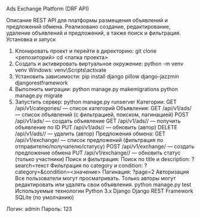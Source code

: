 Ads Exchange Platform (DRF API)

Описание
REST API для платформы размещения объявлений и предложений обмена. Реализовано создание, редактирование, удаление объявлений и предложений, а также поиск и фильтрация.
Установка и запуск
1. Клонировать проект и перейти в директорию:
git clone <репозиторий>
cd <папка проекта>
2. Создать и активировать виртуальное окружение:
python -m venv venv
Windows: venv\Scripts\activate
3. Установить зависимости:
pip install django pillow django-jazzmin djangorestframework
4. Выполнить миграции:
python manage.py makemigrations
python manage.py migrate
5. Запустить сервер:
python manage.py runserver
Категории:
GET /api/v1/categories/ — список категорий
Объявления:
GET /api/v1/ads/ — список объявлений (с фильтрацией, поиском, пагинацией)
POST /api/v1/ads/ — создать объявление
GET /api/v1/ads/<id>/ — получить объявление по ID
PUT /api/v1/ads/<id>/ — обновить (автор)
DELETE /api/v1/ads/<id>/ — удалить (автор)
Предложения обмена:
GET /api/v1/exchange/ — список предложений (фильтрация по отправителю/получателю/статусу)
POST /api/v1/exchange/ — создать предложение обмена
PUT /api/v1/exchange/<id>/ — обновить статус (только участники)
Поиск и фильтрация:
Поиск по title и description: ?search=текст
Фильтрация по category и condition: ?category=<id>&condition=<значение>
Пагинация: ?page=2
Авторизация
Все пользователи могут просматривать.
Только авторы могут редактировать или удалять свои объявления.
python manage.py test
Используемые технологии
Python 3.x
Django
Django REST Framework
SQLite (по умолчанию)

Логин: admin
Пароль: 123

